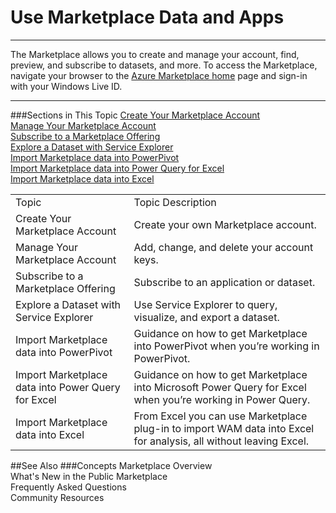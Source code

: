   
<properties 
   pageTitle=" Use Marketplace Data and Apps" 
   description="How to use marketplace data and apps" 
   services="cloud-services" 
   documentationCenter="" 
   authors="kevinscharpenberg" 
   manager="manager-alias" 
   editor=""/>

<tags
   ms.service="marketplace"
   ms.devlang="na"
   ms.topic="article"
   ms.tgt_pltfrm="na"
   ms.workload="data-services" 
   ms.date="02/16/2015"
   ms.author="kevsch"/>
#  Use Marketplace Data and Apps 
 -----------

The Marketplace allows you to create and manage your account, find, preview, and subscribe to datasets, and more. To access the Marketplace, navigate your browser to the [Azure Marketplace home](https://azure.microsoft.com/en-us/marketplace/?source=datamarket) page and sign-in with your Windows Live ID. 

	
 -----------




###Sections in This Topic
[Create Your Marketplace Account](/marketplace-data-market-Create-Your-Marketplace-Account.md) <br>
[Manage Your Marketplace Account](/marketplace-data-market-Manage-Your-Marketplace-Account.md)<br>
[Subscribe to a Marketplace Offering](/marketplace-data-market-Subscribe-to-a-Marketplace-Offering.md)<br>
[Explore a Dataset with Service Explorer](/marketplace-data-market-Explore-a-Dataset-with-Service-Explorer.md)<br>
[Import Marketplace data into PowerPivot](/marketplace-data-market-Import-Marketplace-data-into-PowerPivot.md)<br>
[Import Marketplace data into Power Query for Excel](/marketplace-data-market-Import-Marketplace-data-into-Power-Query-for-Excel.md)<br>
[Import Marketplace data into Excel](/marketplace-data-market-Import-Marketplace-data-into-Excel.md)<br>


<table>
<tr><td>Topic </td><td>Topic Description </td>
</tr>
<tr><td>Create Your Marketplace Account</td><td>Create your own Marketplace account. </td>
</tr>
<tr><td>Manage Your Marketplace Account </td><td>Add, change, and delete your account keys. </td>
</tr>
<tr><td>Subscribe to a Marketplace Offering </td><td>Subscribe to an application or dataset. </td>
</tr>
<tr><td>Explore a Dataset with Service Explorer </td><td>Use Service Explorer to query, visualize, and export a dataset.
</td>
</tr>
<tr><td>Import Marketplace data into PowerPivot </td><td>Guidance on how to get Marketplace into PowerPivot when you’re working in PowerPivot.
 </td>
</tr>
<tr><td>Import Marketplace data into Power Query for Excel </td><td>Guidance on how to get Marketplace into Microsoft Power Query for Excel when you’re working in Power Query.</td>
</tr>
<tr><td>Import Marketplace data into Excel </td><td>From Excel you can use Marketplace plug-in to import WAM data into Excel for analysis, all without leaving Excel.</td>
</tr>
</table>


##See Also
###Concepts
Marketplace Overview <br>
What's New in the Public Marketplace<br>
Frequently Asked Questions<br>
Community Resources
